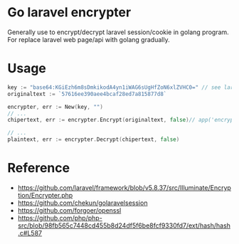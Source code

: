 Go laravel encrypter
===
Generally use to encrypt/decrypt laravel session/cookie in golang program.
For replace laravel web page/api with golang gradually.

# Usage
```go
key := "base64:KGiEzh6m8sDmkikodA4yn1iWAG6sUgHfZoN6xlZVHC0=" // see laravel .env file
originaltext := `57616ee390aee4bcaf28ed7a815877d8`

encrypter, err := New(key, "")
// ...
chipertext, err := encrypter.Encrypt(originaltext, false)// app('encrypter')->encrypt()

// ...
plaintext, err := encrypter.Decrypt(chipertext, false)
```


# Reference
- https://github.com/laravel/framework/blob/v5.8.37/src/Illuminate/Encryption/Encrypter.php
- https://github.com/chekun/golaravelsession
- https://github.com/forgoer/openssl
- https://github.com/php/php-src/blob/98fb565c7448cd455b8d24df5f6be8fcf9330fd7/ext/hash/hash.c#L587
